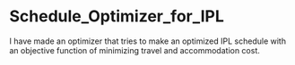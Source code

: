 # Schedule_Optimizer_for_IPL
I have made an optimizer that tries to make an optimized IPL schedule with an objective function of minimizing travel and accommodation cost.
